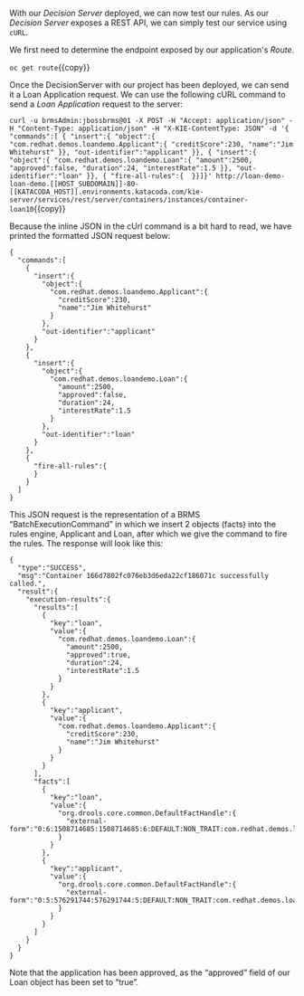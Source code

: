 With our *Decision Server* deployed, we can now test our rules. As our *Decision Server* exposes a REST API, we can simply test our service using `cURL`.

We first need to determine the endpoint exposed by our application's *Route*.

`oc get route`{{copy}}


Once the DecisionServer with our project has been deployed, we can send it a Loan Application request. We can use the following cURL command to send a *Loan Application* request to the server:

`curl -u brmsAdmin:jbossbrms@01 -X POST -H "Accept: application/json" -H "Content-Type: application/json" -H "X-KIE-ContentType: JSON" -d '{ "commands":[ { "insert":{ "object":{ "com.redhat.demos.loandemo.Applicant":{ "creditScore":230, "name":"Jim Whitehurst" }}, "out-identifier":"applicant" }}, { "insert":{ "object":{ "com.redhat.demos.loandemo.Loan":{ "amount":2500, "approved":false, "duration":24, "interestRate":1.5 }}, "out-identifier":"loan" }}, { "fire-all-rules":{  }}]}' http://loan-demo-loan-demo.[[HOST_SUBDOMAIN]]-80-[[KATACODA_HOST]].environments.katacoda.com/kie-server/services/rest/server/containers/instances/container-loan10`{{copy}}

Because the inline JSON in the cUrl command is a bit hard to read, we have printed the formatted JSON request below:

```
{
  "commands":[
    {
      "insert":{
        "object":{
          "com.redhat.demos.loandemo.Applicant":{
            "creditScore":230,
            "name":"Jim Whitehurst"
          }
        },
        "out-identifier":"applicant"
      }
    },
    {
      "insert":{
        "object":{
          "com.redhat.demos.loandemo.Loan":{
            "amount":2500,
            "approved":false,
            "duration":24,
            "interestRate":1.5
          }
        },
        "out-identifier":"loan"
      }
    },
    {
      "fire-all-rules":{
      }
    }
  ]
}
```

This JSON request is the representation of a BRMS “BatchExecutionCommand” in which we insert 2 objects (facts) into the rules engine, Applicant and Loan, after which we give the command to fire the rules. The response will look like this:

```
{
  "type":"SUCCESS",
  "msg":"Container 166d7802fc076eb3d6eda22cf186071c successfully called.",
  "result":{
    "execution-results":{
      "results":[
        {
          "key":"loan",
          "value":{
            "com.redhat.demos.loandemo.Loan":{
              "amount":2500,
              "approved":true,
              "duration":24,
              "interestRate":1.5
            }
          }
        },
        {
          "key":"applicant",
          "value":{
            "com.redhat.demos.loandemo.Applicant":{
              "creditScore":230,
              "name":"Jim Whitehurst"
            }
          }
        }
      ],
      "facts":[
        {
          "key":"loan",
          "value":{
            "org.drools.core.common.DefaultFactHandle":{
              "external-form":"0:6:1508714685:1508714685:6:DEFAULT:NON_TRAIT:com.redhat.demos.loandemo.Loan"
            }
          }
        },
        {
          "key":"applicant",
          "value":{
            "org.drools.core.common.DefaultFactHandle":{
              "external-form":"0:5:576291744:576291744:5:DEFAULT:NON_TRAIT:com.redhat.demos.loandemo.Applicant"
            }
          }
        }
      ]
    }
  }
}
```

Note that the application has been approved, as the “approved” field of our Loan object has been set to “true”.
